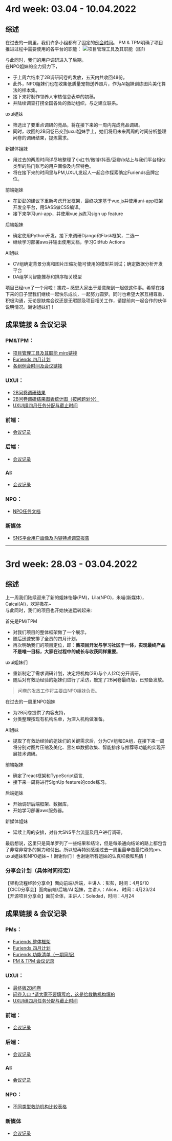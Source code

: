 # 4rd week: 03.04 - 10.04.2022
## 综述
在过去的一周里，我们许多小组都有了固定的[例会时间](https://github.com/Furiends/PM/blob/main/Regularly-Scheduled%20Meetings.md)。
PM & TPM明确了项目推进过程中需要使用的各平台的职能：
![项目管理工具及其职能（图1）](https://github.com/Furiends/PM/blob/0be433b084ad2b8b0ce18cb1e6f5fbd571eaabd8/images/%E9%A1%B9%E7%9B%AE%E7%AE%A1%E7%90%86%E5%B7%A5%E5%85%B7%E8%81%8C%E8%83%BD.png)  

与此同时，我们的用户调研进入了后期。  
在NPO姐妹的全力努力下，
- 于上周六结束了2B调研问卷的发放，五天内共收回48份。
- 此外，NPO姐妹们也在收集低质量宠物送养照片，作为AI姐妹训练图片美化算法的样本集。
- 接下来将制作领养人审核信息表单的初稿，
- 并陆续调查打捞全国各处的救助组织，与之建立联系。

uxui姐妹  
- 筛选出了要重点调研的竞品，将在接下来的一周内完成竞品调研。  
- 同时，收回的2B问卷已交到uxui姐妹手上，她们将用未来两周的时间分析整理问卷的调研结果，提炼需求。  

新媒体姐妹  
- 用过去的两周时间详尽地整理了小红书/微博/抖音/豆瓣/b站上与我们平台相似类型的热门账号的用户画像及内容特色。  
- 将在接下来的时间里与PM,UXUI,发起人一起合作探索确定Furiends品牌定位。  

前端姐妹  
- 在彭彭的建议下重新考虑开发框架，最终决定基于vue.js并使用uni-app框架开发全平台，用SASS做CSS编译。  
- 接下来学习uni-app，并使用vue.js练习sign up feature  

后端姐妹  
- 确定使用Python开发。接下来调研Django和Flask框架，二选一  
- 继续学习部署aws并输出使用文档，学习GitHub Actions  

AI姐妹  
- CV组确定背景分离和图片压缩功能可使用的模型并测试；确定数据分析开发平台  
- DA组学习智能推荐和排序相关模型  
 
项目已经run了一个月啦！撒花~ 感恩大家出于爱意聚到一起做这件事。希望在接下来的日子里我们继续一起快乐成长，一起努力圆梦。同时也希望大家互相尊重，积极沟通，无论是缺席会议还是无暇顾及项目相关工作，请提前向一起合作的伙伴说明情况。谢谢姐妹们！


## 成果链接 & 会议记录
### PM&TPM：
- [项目管理工具及其职能 miro链接](https://miro.com/app/board/uXjVO-PX0uk=/)
- [Furiends 四月计划](https://www.processon.com/view/link/6244023e1efad40756d366a9#map)  
- [各组例会时间及会议链接](https://github.com/Furiends/PM/blob/main/Regularly-Scheduled%20Meetings.md)

### UXUI：
- [2B问卷调研结果](https://docs.google.com/spreadsheets/d/1sws-2KmPS0x-sp1lqJ7aGHYMHaczdqom82j9A-fdtn8/edit#gid=0)
- [2B问卷调研结果图表统计图（按问题划分）](https://slack-files.com/T0356J16W02-F03AZ3G5RPE-6219c16e40)
- [UXUI组四月任务分配与截止时间](https://docs.google.com/spreadsheets/d/1xfTIdd8zJHDkJUrDygJWQcLCLondpIwflx5IZ7CjGfM/edit#gid=0)

### 前端：
- [会议记录](https://demo.hedgedoc.org/IuxuzXNcRiCPIl_TCDAAaQ?both)

### 后端：
- [会议记录](https://github.com/Furiends/Backend/blob/main/meeting_09Apr2022.md)

### AI:
- [会议记录](https://github.com/Furiends/AI/blob/main/meeting%20notes.md)

### NPO：
- [NPO任务文档](https://docs.qq.com/doc/DSEtpRHd2RnlDdEJN)

### 新媒体
- [SNS平台用户画像及内容特点调查报告](https://github.com/Furiends/Media/blob/main/resource.md)



---

# 3rd week: 28.03 - 03.04.2022
## 综述
上一周我们陆续迎来了新的姐妹怡静(PM)，Lila(NPO)，米喵(新媒体)，Caicai(AI)，欢迎撒花~   
与此同时，我们的项目也开始快速运转起来:  

首先是PM/TPM
- 对我们项目的整体框架做了一个展示，
- 随后迅速安排了全员的四月计划，
- 再次明确我们的项目定位，即：<b>集项目开发与学习社区于一体，实现最终产品不是唯一目标，大家在过程中的成长与收获同样重要</b>。

uxui姐妹们
- 重新制定了需求调研计划，决定将机构(2B)与个人(2C)分开调研。
- 随后对有救助经验的姐妹们进行了采访，敲定了2B问卷最终版，已预备发放。

> 问卷的发放工作将主要由NPO姐妹负责。

在过去的一周里NPO姐妹
- 为2B问卷提供了内容支持，
- 分类整理按现有机构名单，为深入机构做准备。

AI姐妹  
- 提取了有救助经验的姐妹们的关键需求后，分为CV组和DA组，在接下来一周将分别对图片压缩及美化、黑名单数据收集、智能排序与推荐等功能的实现开展技术调研。

前端姐妹
- 确定了react框架和TypeScript语言,
- 接下来一周将进行SignUp feature的code练习。

后端姐妹
- 开始调研后端框架、数据库，
- 开始学习部署aws服务器。

新媒体姐妹
- 延续上周的安排，对各大SNS平台流量及用户进行调研。


最后想说，这里只是简单罗列了一些结果和结论，但是每条通向结论的路上都包含了非常非常多的努力和付出。所以想再特别感谢过去一周里最辛苦最忙碌的pm、uxui姐妹和NPO姐妹~！谢谢你们！也谢谢所有姐妹的认真积极和热情！

### 分享会计划（具体时间待定）  
【架构流程经验分享会】面向前端/后端，主讲人：彭彭，时间：4月9/10  
【CICD分享会】面向前端/后端/AI 姐妹，主讲人：Alice， 时间：4月23/24  
【开源项目分享会】面前全体，主讲人：Soledad，时间：4月24  





## 成果链接 & 会议记录
### PMs：
- [Furiends 整体框架](https://www.processon.com/embed/624189941e0853078935d0eb)  
- [Furiends 四月计划](https://www.processon.com/view/link/6244023e1efad40756d366a9#map)  
- [Furiends 功能清单（一期简版)](https://www.processon.com/view/link/6249b65e1e08530789495640#map)  
- [PM & TPM 会议记录](https://docs.google.com/document/d/1X0qaFgdfi42xZH344wK7FhznTz-cnNLb/edit)

### UXUI：
- [最终版2B问卷](https://docs.google.com/document/d/15oi1wsZ--rXVPv7weM5oWU-R7fS-SPGzS77ofz40rPQ/edit)
- [问卷入口 *请大家不要填写哈，这是给救助机构填的](https://wj.qq.com/s2/9977460/61b1/)
- [UXUI组四月任务分配与截止时间](https://docs.google.com/spreadsheets/d/1xfTIdd8zJHDkJUrDygJWQcLCLondpIwflx5IZ7CjGfM/edit#gid=0)

### 前端：
- [会议记录](https://demo.hedgedoc.org/IuxuzXNcRiCPIl_TCDAAaQ?both)

### 后端：
- [会议记录](https://github.com/Furiends/Backend/blob/main/meeting%20notes.md)

### AI:
- [会议记录](https://github.com/Furiends/AI/blob/main/meeting%20notes.md)

### NPO：
- [不同类型救助机构比较表格](https://onedrive.live.com/view.aspx?resid=BD140D9542C4D73A!1903&ithint=file%2cxlsx&wdhostclicktime=1649112643371&authkey=!ACrzMoyzP2ilia0) 

### 新媒体
- [会议记录](https://drive.google.com/file/d/1hdgr7h01fbf0oEV0rVLafHmQfQsnxnPm/view?usp=sharing)
